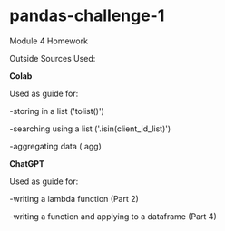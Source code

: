 # pandas-challenge-1
Module 4 Homework


Outside Sources Used:

**Colab**

Used as guide for:

  -storing in a list ('tolist()')
  
  -searching using a list ('.isin(client_id_list)')

  -aggregating data (.agg)

**ChatGPT**

Used as guide for:

  -writing a lambda function (Part 2)

  -writing a function and applying to a dataframe (Part 4)
